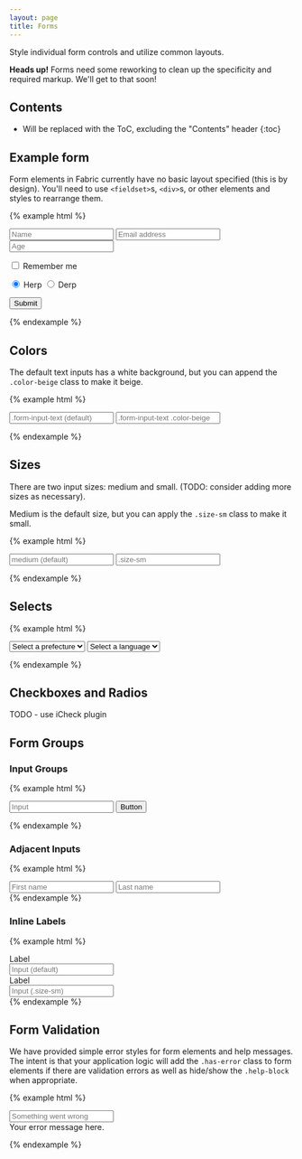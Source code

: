 ```yaml
---
layout: page
title: Forms
---
```


Style individual form controls and utilize common layouts.

<div class="flash">
  <strong>Heads up!</strong> Forms need some reworking to clean up the specificity and required markup. We'll get to that soon!
</div>

## Contents

* Will be replaced with the ToC, excluding the "Contents" header
{:toc}

## Example form

Form elements in Fabric currently have no basic layout specified (this is by design). You'll need to use `<fieldset>`s, `<div>`s, or other elements and styles to rearrange them.

{% example html %}
<form>
  <input type="text" class="form-input-text" placeholder="Name">
  <input type="email" class="form-input-text" placeholder="Email address">
  <input type="number" class="form-input-text" placeholder="Age">

  <p>
    <label>
      <input type="checkbox"> Remember me
    </label>
  </p>

  <p>
    <label>
      <input type="radio" id="herp" name="herpderp" checked> Herp
    </label>
    <label>
      <input type="radio" id="derp" name="herpderp"> Derp
    </label>
  </p>

  <p>
    <button class="button primary-action" type="submit">Submit</button>
  </p>
</form>
{% endexample %}

## Colors

The default text inputs has a white background, but you can append the `.color-beige` class to make it beige.

{% example html %}
<form>
  <input class="form-input-text" type="text" placeholder=".form-input-text (default)">
  <input class="form-input-text color-beige" type="text" placeholder=".form-input-text .color-beige">
</form>
{% endexample %}

## Sizes

There are two input sizes: medium and small. (TODO: consider adding more sizes as necessary).

Medium is the default size, but you can apply the `.size-sm` class to make it small.

{% example html %}
<form>
  <input class="form-input-text" type="text" placeholder="medium (default)">
  <input class="form-input-text size-sm" type="text" placeholder=".size-sm">
</form>
{% endexample %}

## Selects

{% example html %}
<form>
  <select class="form-control">
    <option disabled selected default>Select a prefecture</option>
    <option>Gifu</option>
    <option>Kyoto</option>
    <option>Tokyo</option>
  </select>
  <select class="form-control size-sm">
    <option disabled selected default>Select a language</option>
    <option>JavaScript</option>
    <option>CoffeeScript</option>
    <option>TypeScript</option>
  </select>
</form>
{% endexample %}

## Checkboxes and Radios

TODO - use iCheck plugin

## Form Groups

### Input Groups

{% example html %}
<form>
  <div class="input-group">
    <input class="form-input-text size-sm" type="text" placeholder="Input">
    <button class="button primary-action">Button</button>
  </div>
</form>
{% endexample %}

### Adjacent Inputs

{% example html %}
<div class="adjacent-inputs-md">
  <input placeholder="First name"
         class="form-input-text"
         type="text">
  </input>
  <input placeholder="Last name"
         class="form-input-text"
         type="text">
  </input>
</div>
{% endexample %}

### Inline Labels

{% example html %}
<div class="form-inline">
  <div class="row-md">
    <label class="col-2 control-label">
      Label
    </label>
    <div class="col-10">
      <input placeholder="Input (default)"
             class="form-input-text"
             type="text">
      </input>
    </div>
  </div>
</div>

<div class="form-inline size-sm">
  <div class="row-md">
    <label class="col-2 control-label">
      Label
    </label>
    <div class="col-10">
      <input placeholder="Input (.size-sm)"
             class="form-input-text size-sm"
             type="text">
      </input>
    </div>
  </div>
</div>
{% endexample %}

## Form Validation

We have provided simple error styles for form elements and help messages.  The intent is that your application logic will add the `.has-error` class to form elements if there are validation errors as well as hide/show the `.help-block` when appropriate.

{% example html %}
<form>
  <div class="has-error">
    <input class="form-input-text" type="text" placeholder="Something went wrong">
    <div class="help-block">Your error message here.</div>
  </div>
</form>
{% endexample %}

